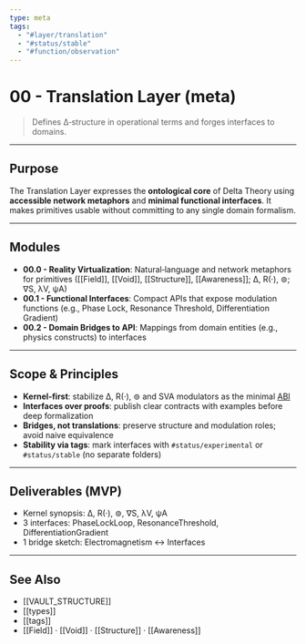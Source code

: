 ```yaml
---
type: meta
tags:
  - "#layer/translation"
  - "#status/stable"
  - "#function/observation"
---
```


# 00 - Translation Layer (meta)

> Defines ∆‑structure in operational terms and forges interfaces to domains.

---

## Purpose

The Translation Layer expresses the **ontological core** of Delta Theory using **accessible network metaphors** and **minimal functional interfaces**. It makes primitives usable without committing to any single domain formalism.

---

## Modules

- **00.0 - Reality Virtualization**: Natural‑language and network metaphors for primitives ([[Field]], [[Void]], [[Structure]], [[Awareness]]; ∆, R(·), ⊚; ∇S, λV, ψA)
- **00.1 - Functional Interfaces**: Compact APIs that expose modulation functions (e.g., Phase Lock, Resonance Threshold, Differentiation Gradient)
- **00.2 - Domain Bridges to API**: Mappings from domain entities (e.g., physics constructs) to interfaces

---

## Scope & Principles

- **Kernel‑first**: stabilize ∆, R(·), ⊚ and SVA modulators as the minimal [ABI](https://en.wikipedia.org/wiki/Application_binary_interface)
- **Interfaces over proofs**: publish clear contracts with examples before deep formalization
- **Bridges, not translations**: preserve structure and modulation roles; avoid naive equivalence
- **Stability via tags**: mark interfaces with `#status/experimental` or `#status/stable` (no separate folders)

---

## Deliverables (MVP)

- Kernel synopsis: ∆, R(·), ⊚, ∇S, λV, ψA
- 3 interfaces: PhaseLockLoop, ResonanceThreshold, DifferentiationGradient
- 1 bridge sketch: Electromagnetism ↔ Interfaces

---

## See Also

- [[VAULT_STRUCTURE]]
- [[types]]
- [[tags]]
- [[Field]] · [[Void]] · [[Structure]] · [[Awareness]]
